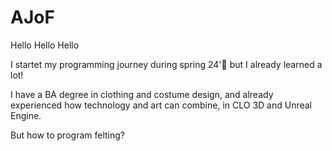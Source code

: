 # AJoF
Hello Hello Hello
<p>I startet my programming journey during spring 24'👼 but I already learned a lot!</p>
<p>I have a BA degree in clothing and costume design, and already experienced how technology and art can combine, in CLO 3D and Unreal Engine. </p>
<p>But how to program felting?</p>
